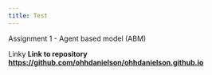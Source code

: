 ```yaml
---
title: Test
---
```



Assignment 1 - Agent based model (ABM)

Linky
**Link to repository** 
__https://github.com/ohhdanielson/ohhdanielson.github.io__
